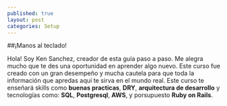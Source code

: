```yaml
---
published: true
layout: post
categories: Setup
---
```

##¡Manos al teclado!

Hola! Soy Ken Sanchez, creador de esta guía paso a paso. Me alegra mucho que te des una oportunidad en aprender algo nuevo. Este curso fue creado con un gran desempeño y mucha cautela para que toda la información que apredas aquí te sirva en el mundo real. Este curso te enseñará skills como <strong>buenas practicas</strong>, <strong>DRY</strong>, <strong>arquitectura de desarrollo</strong> y tecnologías como: <strong>SQL</strong>, <strong>Postgresql</strong>, <strong>AWS</strong>, y porsupuesto <strong>Ruby on Rails</strong>.
